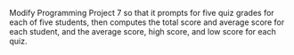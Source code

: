 Modify Programming Project 7 so that it prompts for five quiz grades for each of five students, 
then computes the total score and average score for each student, and the average score, 
high score, and low score for each quiz.